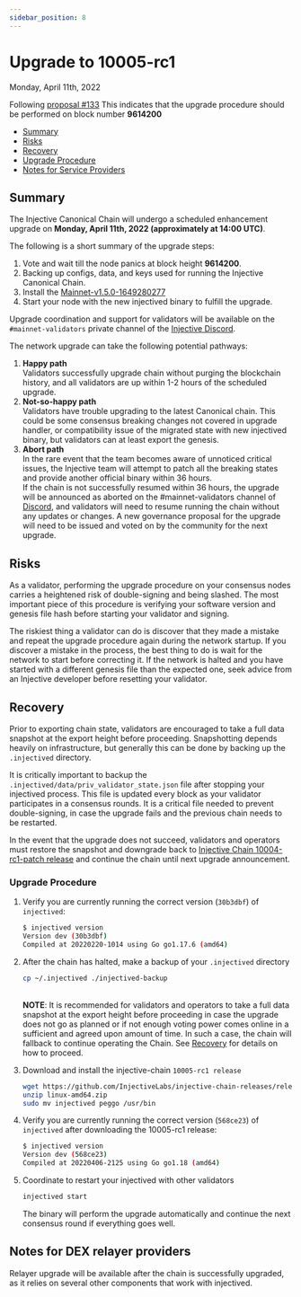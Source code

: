 ```yaml
---
sidebar_position: 8
---
```


# Upgrade to 10005-rc1

Monday, April 11th, 2022

Following [proposal #133](https://hub.injective.network/proposals/133) This indicates that the upgrade procedure should be performed on block number **9614200**

* [Summary](canonical-10005-rc1.md#summary)
* [Risks](canonical-10005-rc1.md#risks)
* [Recovery](canonical-10005-rc1.md#recovery)
* [Upgrade Procedure](canonical-10005-rc1.md#upgrade-procedure)
* [Notes for Service Providers](canonical-10005-rc1.md#notes-for-DEX-relayer-providers)

## Summary

The Injective Canonical Chain will undergo a scheduled enhancement upgrade on **Monday, April 11th, 2022 (approximately at 14:00 UTC)**.

The following is a short summary of the upgrade steps:

1. Vote and wait till the node panics at block height **9614200**.
2. Backing up configs, data, and keys used for running the Injective Canonical Chain.
3. Install the [Mainnet-v1.5.0-1649280277](https://github.com/InjectiveLabs/injective-chain-releases/releases/tag/v1.5.0-1649280277)
4. Start your node with the new injectived binary to fulfill the upgrade.

Upgrade coordination and support for validators will be available on the `#mainnet-validators` private channel of the [Injective Discord](https://discord.gg/injective).

The network upgrade can take the following potential pathways:

1. **Happy path**\
   Validators successfully upgrade chain without purging the blockchain history, and all validators are up within 1-2 hours of the scheduled upgrade.
2. **Not-so-happy path**\
   Validators have trouble upgrading to the latest Canonical chain. This could be some consensus breaking changes not covered in upgrade handler, or compatibility issue of the migrated state with new injectived binary, but validators can at least export the genesis.
3. **Abort path**\
   In the rare event that the team becomes aware of unnoticed critical issues, the Injective team will attempt to patch all the breaking states and provide another official binary within 36 hours.\
   If the chain is not successfully resumed within 36 hours, the upgrade will be announced as aborted on the #mainnet-validators channel of [Discord](https://discord.gg/injective), and validators will need to resume running the chain without any updates or changes. A new governance proposal for the upgrade will need to be issued and voted on by the community for the next upgrade.

## Risks

As a validator, performing the upgrade procedure on your consensus nodes carries a heightened risk of double-signing and being slashed. The most important piece of this procedure is verifying your software version and genesis file hash before starting your validator and signing.

The riskiest thing a validator can do is discover that they made a mistake and repeat the upgrade procedure again during the network startup. If you discover a mistake in the process, the best thing to do is wait for the network to start before correcting it. If the network is halted and you have started with a different genesis file than the expected one, seek advice from an Injective developer before resetting your validator.

## Recovery

Prior to exporting chain state, validators are encouraged to take a full data snapshot at the export height before proceeding. Snapshotting depends heavily on infrastructure, but generally this can be done by backing up the `.injectived` directory.

It is critically important to backup the `.injectived/data/priv_validator_state.json` file after stopping your injectived process. This file is updated every block as your validator participates in a consensus rounds. It is a critical file needed to prevent double-signing, in case the upgrade fails and the previous chain needs to be restarted.

In the event that the upgrade does not succeed, validators and operators must restore the snapshot and downgrade back to [Injective Chain 10004-rc1-patch release](https://github.com/InjectiveLabs/injective-chain-releases/releases/tag/v1.4.0-1645352045) and continue the chain until next upgrade announcement.

### Upgrade Procedure

1.  Verify you are currently running the correct version (`30b3dbf`) of `injectived`:

    ```bash
    $ injectived version
    Version dev (30b3dbf)
    Compiled at 20220220-1014 using Go go1.17.6 (amd64)
    ```
2.  After the chain has halted, make a backup of your `.injectived` directory

    ```bash
    cp ~/.injectived ./injectived-backup
    ```

    \
    **NOTE**: It is recommended for validators and operators to take a full data snapshot at the export height before proceeding in case the upgrade does not go as planned or if not enough voting power comes online in a sufficient and agreed upon amount of time. In such a case, the chain will fallback to continue operating the Chain. See [Recovery](canonical-10005-rc1.md#recovery) for details on how to proceed.
3.  Download and install the injective-chain `10005-rc1 release`

    ```bash
    wget https://github.com/InjectiveLabs/injective-chain-releases/releases/download/v1.5.0-1649280277/linux-amd64.zip
    unzip linux-amd64.zip
    sudo mv injectived peggo /usr/bin
    ```
4.  Verify you are currently running the correct version (`568ce23`) of `injectived` after downloading the 10005-rc1 release:

    ```bash
    $ injectived version
    Version dev (568ce23)
    Compiled at 20220406-2125 using Go go1.18 (amd64)
    ```
5.  Coordinate to restart your injectived with other validators

    ```bash
    injectived start
    ```

    The binary will perform the upgrade automatically and continue the next consensus round if everything goes well.

## Notes for DEX relayer providers

Relayer upgrade will be available after the chain is successfully upgraded, as it relies on several other components that work with injectived.

